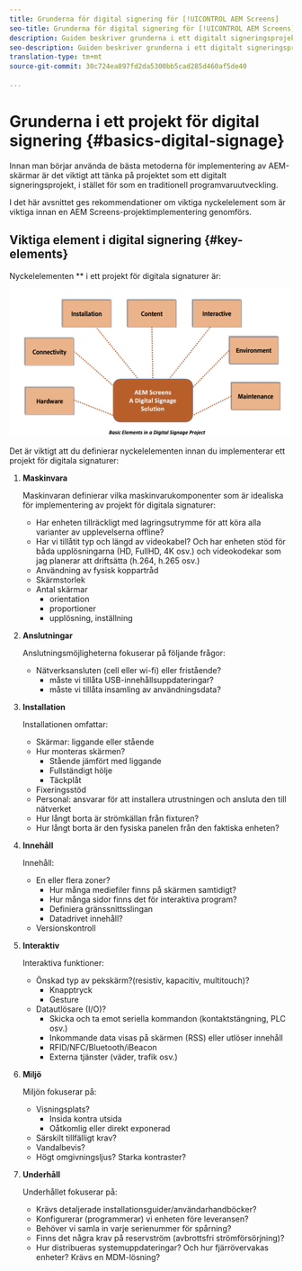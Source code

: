```yaml
---
title: Grunderna för digital signering för [!UICONTROL AEM Screens]
seo-title: Grunderna för digital signering för [!UICONTROL AEM Screens]
description: Guiden beskriver grunderna i ett digitalt signeringsprojekt
seo-description: Guiden beskriver grunderna i ett digitalt signeringsprojekt
translation-type: tm+mt
source-git-commit: 30c724ea897fd2da5300bb5cad285d460af5de40

---
```



# Grunderna i ett projekt för digital signering {#basics-digital-signage}

Innan man börjar använda de bästa metoderna för implementering av AEM-skärmar är det viktigt att tänka på projektet som ett digitalt signeringsprojekt, i stället för som en traditionell programvaruutveckling.

I det här avsnittet ges rekommendationer om viktiga nyckelelement som är viktiga innan en AEM Screens-projektimplementering genomförs.

## Viktiga element i digital signering {#key-elements}

Nyckelelementen ** i ett projekt för digitala signaturer är:

![](/help/assets/Elements-Revised.png)

Det är viktigt att du definierar nyckelelementen innan du implementerar ett projekt för digitala signaturer:

1. **Maskinvara**

   Maskinvaran definierar vilka maskinvarukomponenter som är idealiska för implementering av projekt för digitala signaturer:
   * Har enheten tillräckligt med lagringsutrymme för att köra alla varianter av upplevelserna offline?
   * Har vi tillåtit typ och längd av videokabel? Och har enheten stöd för båda upplösningarna (HD, FullHD, 4K osv.) och videokodekar som jag planerar att driftsätta (h.264, h.265 osv.)
   * Användning av fysisk koppartråd
   * Skärmstorlek
   * Antal skärmar
      * orientation
      * proportioner
      * upplösning, inställning

1. **Anslutningar**

   Anslutningsmöjligheterna fokuserar på följande frågor:
   * Nätverksansluten (cell eller wi-fi) eller fristående?
      * måste vi tillåta USB-innehållsuppdateringar?
      * måste vi tillåta insamling av användningsdata?

1. **Installation**

   Installationen omfattar:
   * Skärmar: liggande eller stående
   * Hur monteras skärmen?
      * Stående jämfört med liggande
      * Fullständigt hölje
      * Täckplåt
   * Fixeringsstöd
   * Personal: ansvarar för att installera utrustningen och ansluta den till nätverket
   * Hur långt borta är strömkällan från fixturen?
   * Hur långt borta är den fysiska panelen från den faktiska enheten?

1. **Innehåll**

   Innehåll:
   * En eller flera zoner?
      * Hur många mediefiler finns på skärmen samtidigt?
      * Hur många sidor finns det för interaktiva program?
      * Definiera gränssnittsslingan
      * Datadrivet innehåll?
   * Versionskontroll

1. **Interaktiv**

   Interaktiva funktioner:
   * Önskad typ av pekskärm?(resistiv, kapacitiv, multitouch)?
      * Knapptryck
      * Gesture
   * Datautlösare (I/O)?
      * Skicka och ta emot seriella kommandon (kontaktstängning, PLC osv.)
      * Inkommande data visas på skärmen (RSS) eller utlöser innehåll
      * RFID/NFC/Bluetooth/iBeacon
      * Externa tjänster (väder, trafik osv.)

1. **Miljö**

   Miljön fokuserar på:
   * Visningsplats?
      * Insida kontra utsida
      * Oåtkomlig eller direkt exponerad
   * Särskilt tillfälligt krav?
   * Vandalbevis?
   * Högt omgivningsljus? Starka kontraster?

1. **Underhåll**

   Underhållet fokuserar på:

   * Krävs detaljerade installationsguider/användarhandböcker?
   * Konfigurerar (programmerar) vi enheten före leveransen?
   * Behöver vi samla in varje serienummer för spårning?
   * Finns det några krav på reservström (avbrottsfri strömförsörjning)?
   * Hur distribueras systemuppdateringar? Och hur fjärrövervakas enheter? Krävs en MDM-lösning?
